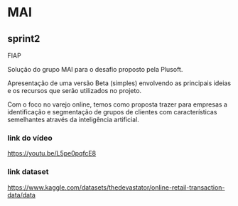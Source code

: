 # MAI
## sprint2 
FIAP

Solução do grupo MAI para o desafio proposto pela Plusoft.

Apresentação de uma versão Beta (simples) envolvendo as principais ideias e os recursos que serão
utilizados no projeto.

Com o foco no varejo online, temos como proposta trazer para empresas a identificação e segmentação de grupos de clientes com características semelhantes
através da inteligência artificial.

### link do vídeo 
https://youtu.be/L5pe0pqfcE8


### link dataset
https://www.kaggle.com/datasets/thedevastator/online-retail-transaction-data/data

